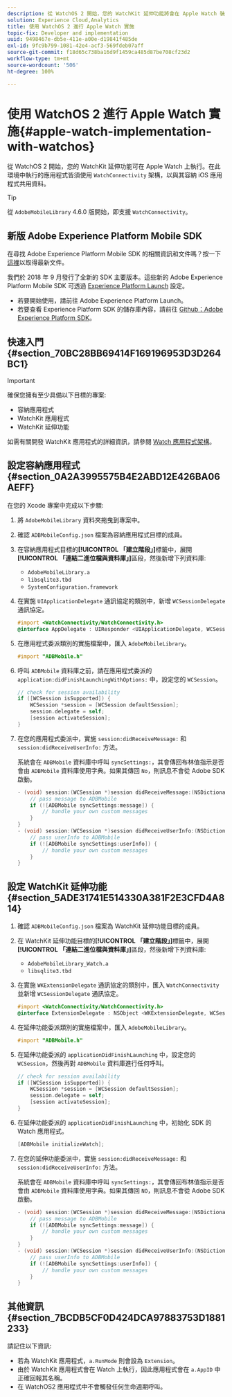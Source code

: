```yaml
---
description: 從 WatchOS 2 開始，您的 WatchKit 延伸功能將會在 Apple Watch 裝置上執行。在此環境中執行的應用程式皆須使用 WatchConnectivity 架構，以與其容納 iOS 應用程式共用資料。
solution: Experience Cloud,Analytics
title: 使用 WatchOS 2 進行 Apple Watch 實施
topic-fix: Developer and implementation
uuid: 9498467e-db5e-411e-a00e-d19841f485de
exl-id: 9fc9b799-1081-42e4-acf3-569fdeb07aff
source-git-commit: f18d65c738ba16d9f1459ca485d87be708cf23d2
workflow-type: tm+mt
source-wordcount: '506'
ht-degree: 100%

---
```


# 使用 WatchOS 2 進行 Apple Watch 實施{#apple-watch-implementation-with-watchos}

從 WatchOS 2 開始，您的 WatchKit 延伸功能可在 Apple Watch 上執行。在此環境中執行的應用程式皆須使用 `WatchConnectivity` 架構，以與其容納 iOS 應用程式共用資料。

>[!TIP]
>
>從 `AdobeMobileLibrary` 4.6.0 版開始，即支援 `WatchConnectivity`。

## 新版 Adobe Experience Platform Mobile SDK

在尋找 Adobe Experience Platform Mobile SDK 的相關資訊和文件嗎？按一下[這裡](https://aep-sdks.gitbook.io/docs/)以取得最新文件。

我們於 2018 年 9 月發行了全新的 SDK 主要版本。這些新的 Adobe Experience Platform Mobile SDK 可透過 [Experience Platform Launch](https://www.adobe.com/tw/experience-platform/launch.html) 設定。

* 若要開始使用，請前往 Adobe Experience Platform Launch。
* 若要查看 Experience Platform SDK 的儲存庫內容，請前往 [Github：Adobe Experience Platform SDK](https://github.com/Adobe-Marketing-Cloud/acp-sdks)。

## 快速入門 {#section_70BC28BB69414F169196953D3D264BC1}

>[!IMPORTANT]
>
>確保您擁有至少具備以下目標的專案:
>
>* 容納應用程式
>* WatchKit 應用程式
>* WatchKit 延伸功能

>


如需有關開發 WatchKit 應用程式的詳細資訊，請參閱 [Watch 應用程式架構](https://developer.apple.com/library/ios/documentation/General/Conceptual/WatchKitProgrammingGuide/DesigningaWatchKitApp.html#//apple_ref/doc/uid/TP40014969-CH3-SW1)。

## 設定容納應用程式 {#section_0A2A3995575B4E2ABD12E426BA06AEFF}

在您的 Xcode 專案中完成以下步驟:

1. 將 `AdobeMobileLibrary` 資料夾拖曳到專案中。
1. 確認 `ADBMobileConfig.json` 檔案為容納應用程式目標的成員。
1. 在容納應用程式目標的&#x200B;**[!UICONTROL 「建立階段」]**&#x200B;標籤中，展開&#x200B;**[!UICONTROL 「連結二進位檔與資料庫」]**&#x200B;區段，然後新增下列資料庫:

   * `AdobeMobileLibrary.a`
   * `libsqlite3.tbd`
   * `SystemConfiguration.framework`

1. 在實施 `UIApplicationDelegate` 通訊協定的類別中，新增 `WCSessionDelegate` 通訊協定。

   ```objective-c
   #import <WatchConnectivity/WatchConnectivity.h> 
   @interface AppDelegate : UIResponder <UIApplicationDelegate, WCSessionDelegate>
   ```

1. 在應用程式委派類別的實施檔案中，匯入 `AdobeMobileLibrary`。

   ```objective-c
   #import "ADBMobile.h"
   ```

1. 呼叫 `ADBMobile` 資料庫之前，請在應用程式委派的 `application:didFinishLaunchingWithOptions:` 中，設定您的 `WCSession`。

   ```objective-c
   // check for session availability 
   if ([WCSession isSupported]) { 
       WCSession *session = [WCSession defaultSession]; 
       session.delegate = self; 
       [session activateSession]; 
   }
   ```

1. 在您的應用程式委派中，實施 `session:didReceiveMessage:` 和 `session:didReceiveUserInfo:` 方法。

   系統會在 `ADBMobile` 資料庫中呼叫 `syncSettings:`，其會傳回布林值指示是否會由 `ADBMobile` 資料庫使用字典。如果其傳回 `No`，則訊息不會從 Adobe SDK 啟動。

   ```objective-c
   - (void) session:(WCSession *)session didReceiveMessage:(NSDictionary<NSString *,id> *)message { 
       // pass message to ADBMobile 
       if (![ADBMobile syncSettings:message]) { 
           // handle your own custom messages 
       } 
   } 
   - (void) session:(WCSession *)session didReceiveUserInfo:(NSDictionary<NSString *,id> *)userInfo { 
       // pass userInfo to ADBMobile 
       if (![ADBMobile syncSettings:userInfo]) { 
           // handle your own custom messages 
       } 
   } 
   ```

## 設定 WatchKit 延伸功能 {#section_5ADE31741E514330A381F2E3CFD4A814}

1. 確認 `ADBMobileConfig.json` 檔案為 WatchKit 延伸功能目標的成員。
1. 在 WatchKit 延伸功能目標的&#x200B;**[!UICONTROL 「建立階段」]**&#x200B;標籤中，展開&#x200B;**[!UICONTROL 「連結二進位檔與資料庫」]**&#x200B;區段，然後新增下列資料庫:

   * `AdobeMobileLibrary_Watch.a`
   * `libsqlite3.tbd`

1. 在實施 `WKExtensionDelegate` 通訊協定的類別中，匯入 `WatchConnectivity` 並新增 `WCSessionDelegate` 通訊協定。

   ```objective-c
   #import <WatchConnectivity/WatchConnectivity.h> 
   @interface ExtensionDelegate : NSObject <WKExtensionDelegate, WCSessionDelegate>
   ```

1. 在延伸功能委派類別的實施檔案中，匯入 `AdobeMobileLibrary`。

   ```objective-c
   #import "ADBMobile.h"
   ```

1. 在延伸功能委派的 `applicationDidFinishLaunching` 中，設定您的 `WCSession`，然後再對 `ADBMobile` 資料庫進行任何呼叫。

   ```objective-c
   // check for session availability 
   if ([WCSession isSupported]) { 
       WCSession *session = [WCSession defaultSession]; 
       session.delegate = self; 
       [session activateSession]; 
   }
   ```

1. 在延伸功能委派的 `applicationDidFinishLaunching` 中，初始化 SDK 的 Watch 應用程式。

   ```objective-c
   [ADBMobile initializeWatch];
   ```

1. 在您的延伸功能委派中，實施 `session:didReceiveMessage:` 和 `session:didReceiveUserInfo:` 方法。

   系統會在 `ADBMobile` 資料庫中呼叫 `syncSettings:`，其會傳回布林值指示是否會由 `ADBMobile` 資料庫使用字典。如果其傳回 `NO`，則訊息不會從 Adobe SDK 啟動。

   ```objective-c
   - (void) session:(WCSession *)session didReceiveMessage:(NSDictionary<NSString *,id> *)message { 
       // pass message to ADBMobile 
       if (![ADBMobile syncSettings:message]) { 
           // handle your own custom messages 
       } 
   } 
   - (void) session:(WCSession *)session didReceiveUserInfo:(NSDictionary<NSString *,id> *)userInfo { 
       // pass userInfo to ADBMobile 
       if (![ADBMobile syncSettings:userInfo]) { 
           // handle your own custom messages 
       } 
   } 
   ```

## 其他資訊 {#section_7BCDB5CF0D424DCA97883753D1881233}

請記住以下資訊:

* 若為 WatchKit 應用程式，`a.RunMode` 則會設為 `Extension`。
* 由於 WatchKit 應用程式會在 Watch 上執行，因此應用程式會在 `a.AppID` 中正確回報其名稱。
* 在 WatchOS2 應用程式中不會觸發任何生命週期呼叫。
